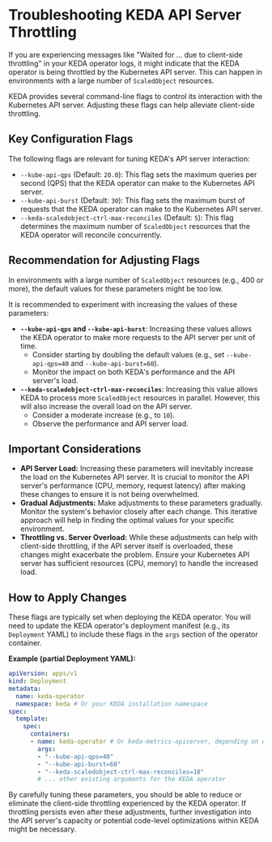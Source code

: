 # Troubleshooting KEDA API Server Throttling

If you are experiencing messages like "Waited for ... due to client-side throttling" in your KEDA operator logs, it might indicate that the KEDA operator is being throttled by the Kubernetes API server. This can happen in environments with a large number of `ScaledObject` resources.

KEDA provides several command-line flags to control its interaction with the Kubernetes API server. Adjusting these flags can help alleviate client-side throttling.

## Key Configuration Flags

The following flags are relevant for tuning KEDA's API server interaction:

*   `--kube-api-qps` (Default: `20.0`): This flag sets the maximum queries per second (QPS) that the KEDA operator can make to the Kubernetes API server.
*   `--kube-api-burst` (Default: `30`): This flag sets the maximum burst of requests that the KEDA operator can make to the Kubernetes API server.
*   `--keda-scaledobject-ctrl-max-reconciles` (Default: `5`): This flag determines the maximum number of `ScaledObject` resources that the KEDA operator will reconcile concurrently.

## Recommendation for Adjusting Flags

In environments with a large number of `ScaledObject` resources (e.g., 400 or more), the default values for these parameters might be too low.

It is recommended to experiment with increasing the values of these parameters:

*   **`--kube-api-qps` and `--kube-api-burst`**: Increasing these values allows the KEDA operator to make more requests to the API server per unit of time.
    *   Consider starting by doubling the default values (e.g., set `--kube-api-qps=40` and `--kube-api-burst=60`).
    *   Monitor the impact on both KEDA's performance and the API server's load.
*   **`--keda-scaledobject-ctrl-max-reconciles`**: Increasing this value allows KEDA to process more `ScaledObject` resources in parallel. However, this will also increase the overall load on the API server.
    *   Consider a moderate increase (e.g., to `10`).
    *   Observe the performance and API server load.

## Important Considerations

*   **API Server Load:** Increasing these parameters will inevitably increase the load on the Kubernetes API server. It is crucial to monitor the API server's performance (CPU, memory, request latency) after making these changes to ensure it is not being overwhelmed.
*   **Gradual Adjustments:** Make adjustments to these parameters gradually. Monitor the system's behavior closely after each change. This iterative approach will help in finding the optimal values for your specific environment.
*   **Throttling vs. Server Overload:** While these adjustments can help with client-side throttling, if the API server itself is overloaded, these changes might exacerbate the problem. Ensure your Kubernetes API server has sufficient resources (CPU, memory) to handle the increased load.

## How to Apply Changes

These flags are typically set when deploying the KEDA operator. You will need to update the KEDA operator's deployment manifest (e.g., its `Deployment` YAML) to include these flags in the `args` section of the operator container.

**Example (partial Deployment YAML):**

```yaml
apiVersion: apps/v1
kind: Deployment
metadata:
  name: keda-operator
  namespace: keda # Or your KEDA installation namespace
spec:
  template:
    spec:
      containers:
      - name: keda-operator # Or keda-metrics-apiserver, depending on which component is throttled
        args:
        - "--kube-api-qps=40"
        - "--kube-api-burst=60"
        - "--keda-scaledobject-ctrl-max-reconciles=10"
        # ... other existing arguments for the KEDA operator
```

By carefully tuning these parameters, you should be able to reduce or eliminate the client-side throttling experienced by the KEDA operator. If throttling persists even after these adjustments, further investigation into the API server's capacity or potential code-level optimizations within KEDA might be necessary.

